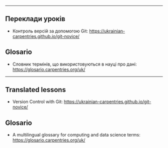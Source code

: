 ---------
## Переклади уроків
- Контроль версій за допомогою Git: https://ukrainian-carpentries.github.io/git-novice/

## Glosario
- Словник термінів, що використовуються в науці про дані: https://glosario.carpentries.org/uk/
---------
## Translated lessons 
- Version Control with Git: https://ukrainian-carpentries.github.io/git-novice/

## Glosario
- A multilingual glossary for computing and data science terms: https://glosario.carpentries.org/uk/
